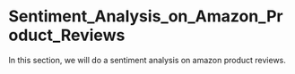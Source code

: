 # Sentiment_Analysis_on_Amazon_Product_Reviews
 In this section, we will do a sentiment analysis on amazon product reviews. 
